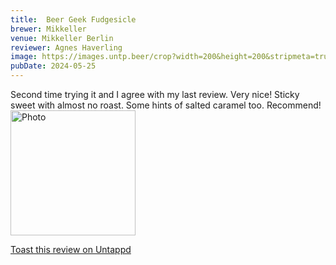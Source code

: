 ```yaml
---
title:  Beer Geek Fudgesicle
brewer: Mikkeller
venue: Mikkeller Berlin
reviewer: Agnes Haverling
image: https://images.untp.beer/crop?width=200&height=200&stripmeta=true&url=https://untappd.s3.amazonaws.com/photos/2024_05_25/d5d77d0c327f76a32906efc8d5d18951_c_1383899112_raw.jpg
pubDate: 2024-05-25
---
```


Second time trying it and I agree with my last review. Very nice! Sticky sweet with almost no roast. Some hints of salted caramel too. Recommend!
						  <br />
						  <img height="200" width="200" src="https://images.untp.beer/crop?width=200&height=200&stripmeta=true&url=https://untappd.s3.amazonaws.com/photos/2024_05_25/d5d77d0c327f76a32906efc8d5d18951_c_1383899112_raw.jpg" alt="Photo">         
						
[Toast this review on Untappd](https://untappd.com/user/&#45;Spacebacon&#45;/checkin/1383899112)
